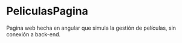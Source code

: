 # PeliculasPagina
Pagina web hecha en angular que simula la gestión de películas, sin conexión a back-end.
